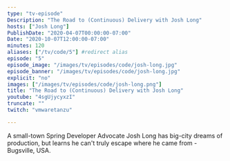 ```yaml
---
type: "tv-episode"
Description: "The Road to (Continuous) Delivery with Josh Long"
hosts: ["Josh Long"]
PublishDate: "2020-04-07T00:00:00-07:00"
Date: "2020-10-07T12:00:00-07:00"
minutes: 120
aliases: ["/tv/code/5"] #redirect alias
episode: "5"
episode_image: "/images/tv/episodes/code/josh-long.jpg"
episode_banner: "/images/tv/episodes/code/josh-long.jpg"
explicit: "no"
images: ["/images/tv/episodes/code/josh-long.png"]
title: "The Road to (Continuous) Delivery with Josh Long"
youtube: "4sgUjycyxzI"
truncate: ""
twitch: "vmwaretanzu"

---
```


A small-town Spring Developer Advocate Josh Long has big-city dreams of production, but learns he can't truly escape where he came from - Bugsville, USA.
